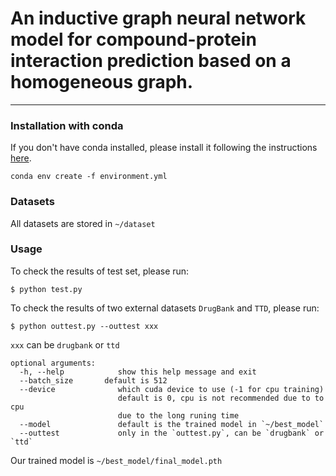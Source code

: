 # An inductive graph neural network model for compound-protein interaction prediction based on a homogeneous graph.
---
### Installation with conda

If you don't have conda installed, please install it following the instructions [here](https://conda.io/projects/conda/en/latest/user-guide/install/index.html).

```conda env create -f environment.yml```

### Datasets
All datasets are stored in `~/dataset`

### Usage

To check the results of test set, please run:
```
$ python test.py
```
To check the results of two external datasets ```DrugBank``` and ```TTD```, please run:
```
$ python outtest.py --outtest xxx
```
```xxx``` can be ```drugbank``` or ```ttd```

```
optional arguments:
  -h, --help            show this help message and exit
  --batch_size		 default is 512
  --device              which cuda device to use (-1 for cpu training)
  						default is 0, cpu is not recommended due to to cpu 
  						due to the long runing time
  --model               default is the trained model in `~/best_model`
  --outtest             only in the `outtest.py`, can be `drugbank` or `ttd`
```

Our trained model is `~/best_model/final_model.pth`
